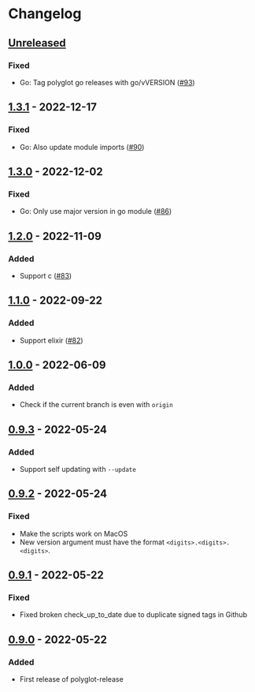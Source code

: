 # Changelog

## [Unreleased]
### Fixed
- Go: Tag polyglot go releases with go/vVERSION ([#93](https://github.com/cucumber/polyglot-release/pull/93))

## [1.3.1] - 2022-12-17
### Fixed
- Go: Also update module imports ([#90](https://github.com/cucumber/polyglot-release/pull/90))

## [1.3.0] - 2022-12-02
### Fixed
- Go: Only use major version in go module ([#86](https://github.com/cucumber/polyglot-release/pull/86))

## [1.2.0] - 2022-11-09
### Added
- Support c ([#83](https://github.com/cucumber/polyglot-release/pull/83))

## [1.1.0] - 2022-09-22
### Added
- Support elixir ([#82](https://github.com/cucumber/polyglot-release/pull/82))

## [1.0.0] - 2022-06-09
### Added
- Check if the current branch is even with `origin`

## [0.9.3] - 2022-05-24
### Added
- Support self updating with `--update`

## [0.9.2] - 2022-05-24
### Fixed
- Make the scripts work on MacOS
- New version argument must have the format `<digits>.<digits>.<digits>`.

## [0.9.1] - 2022-05-22
### Fixed
- Fixed broken check_up_to_date due to duplicate signed tags in Github

## [0.9.0] - 2022-05-22
### Added
- First release of polyglot-release

[Unreleased]: https://github.com/cucumber/polyglot-release/compare/v1.3.1...main
[1.3.1]: https://github.com/cucumber/polyglot-release/compare/v1.3.0...main
[1.3.0]: https://github.com/cucumber/polyglot-release/compare/v1.2.0...main
[1.2.0]: https://github.com/cucumber/polyglot-release/compare/v1.1.0...main
[1.1.0]: https://github.com/cucumber/polyglot-release/compare/v1.0.0...main
[1.0.0]: https://github.com/cucumber/polyglot-release/compare/v0.9.3...main
[0.9.3]: https://github.com/cucumber/polyglot-release/compare/v0.9.2...main
[0.9.2]: https://github.com/cucumber/polyglot-release/compare/v0.9.1...main
[0.9.1]: https://github.com/cucumber/polyglot-release/compare/v0.9.0...main
[0.9.0]: https://github.com/cucumber/polyglot-release/compare/ad3c912c06971aefdd597d7c315ca75fa93ce83f...v0.9.0~~
